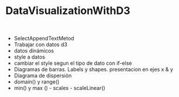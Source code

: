 <html>
  <body>
    <h1> DataVisualizationWithD3 </h1>
<br>
    <div>
    <ul>
      <li>SelectAppendTextMetod </li>
      <li>Trabajar con datos d3</li>
      <li> datos dinámicos </li>
      <li>style a datos</li>
      <li> cambiar el style segun el tipo de dato con if-else</li>
      <li> Diagramas de barras. Labels y shapes. presentacion en ejes x & y</li>
      <li> Diagrama de dispersión </li>
      <li>domain() y range()</li>
      <li>min() y max ()  - scales - scaleLinear() </li>
      </ul>
    </div>
      </body>
  </html>
       
